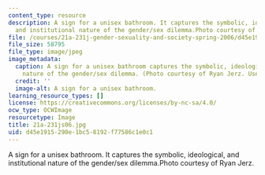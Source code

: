 ```yaml
---
content_type: resource
description: A sign for a unisex bathroom. It captures the symbolic, ideological,
  and institutional nature of the gender/sex dilemma.Photo courtesy of Ryan Jerz.
file: /courses/21a-231j-gender-sexuality-and-society-spring-2006/d45e1915290e1bc58192f77586c1e0c1_21a-231js06.jpg
file_size: 58795
file_type: image/jpeg
image_metadata:
  caption: A sign for a unisex bathroom captures the symbolic, ideological, and institutional
    nature of the gender/sex dilemma. (Photo courtesy of Ryan Jerz. Used with permission.)
  credit: ''
  image-alt: A sign for a unisex bathroom.
learning_resource_types: []
license: https://creativecommons.org/licenses/by-nc-sa/4.0/
ocw_type: OCWImage
resourcetype: Image
title: 21a-231js06.jpg
uid: d45e1915-290e-1bc5-8192-f77586c1e0c1
---
```

A sign for a unisex bathroom. It captures the symbolic, ideological, and institutional nature of the gender/sex dilemma.Photo courtesy of Ryan Jerz.